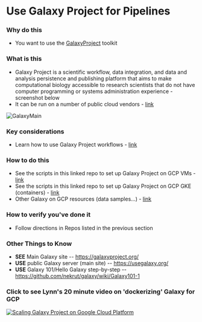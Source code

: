 # Use Galaxy Project for Pipelines

### Why do this
 - You want to use the [GalaxyProject](https://galaxyproject.org/) toolkit

### What is this
 - Galaxy Project is a scientific workflow, data integration, and data and analysis persistence and publishing platform that aims to make computational biology accessible to research scientists that do not have computer programming or systems administration experience - screenshot below
 - It can be run on a number of public cloud vendors - [link](https://galaxyproject.org/cloud/)

 ![GalaxyMain](https://github.com/lynnlangit/TeamTeri/blob/master/Images/GalaxyMain.png)

### Key considerations
 - Learn how to use Galaxy Project workflows - [link](https://galaxyproject.org/learn/)

### How to do this
 - See the scripts in this linked repo to set up Galaxy Project on GCP VMs - [link](https://github.com/lynnlangit/TeamTeri/tree/master/Galaxy/Setup_VMs)
 - See the scripts in this linked repo to set up Galaxy Project on GCP GKE (containers) - [link](https://github.com/lynnlangit/TeamTeri/tree/master/Galaxy/Setup_kubernetes)
 - Other Galaxy on GCP resources (data samples...) - [link](https://github.com/lynnlangit/TeamTeri/tree/master/Galaxy)

### How to verify you've done it
 - Follow directions in Repos listed in the previous section

### Other Things to Know
 - **SEE** Main Galaxy site -- https://galaxyproject.org/
 - **USE** public Galaxy server (main site)  -- https://usegalaxy.org/
 - **USE** Galaxy 101/Hello Galaxy step-by-step -- https://github.com/nekrut/galaxy/wiki/Galaxy101-1


### Click to see Lynn's 20 minute video on 'dockerizing' Galaxy for GCP
 [![Scaling Galaxy Project on Google Cloud Platform](http://img.youtube.com/vi/qp99KdQurZY/0.jpg)](http://www.youtube.com/watch?v=qp99KdQurZY "Scaling Galaxy Project on GCP")